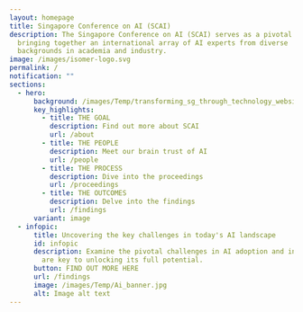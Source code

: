 ```yaml
---
layout: homepage
title: Singapore Conference on AI (SCAI)
description: The Singapore Conference on AI (SCAI) serves as a pivotal nexus,
  bringing together an international array of AI experts from diverse
  backgrounds in academia and industry.
image: /images/isomer-logo.svg
permalink: /
notification: ""
sections:
  - hero:
      background: /images/Temp/transforming_sg_through_technology_website_cover_hospital.jpeg
      key_highlights:
        - title: THE GOAL
          description: Find out more about SCAI
          url: /about
        - title: THE PEOPLE
          description: Meet our brain trust of AI
          url: /people
        - title: THE PROCESS
          description: Dive into the proceedings
          url: /proceedings
        - title: THE OUTCOMES
          description: Delve into the findings
          url: /findings
      variant: image
  - infopic:
      title: Uncovering the key challenges in today's AI landscape
      id: infopic
      description: Examine the pivotal challenges in AI adoption and innovation that
        are key to unlocking its full potential.
      button: FIND OUT MORE HERE
      url: /findings
      image: /images/Temp/Ai_banner.jpg
      alt: Image alt text
---
```

